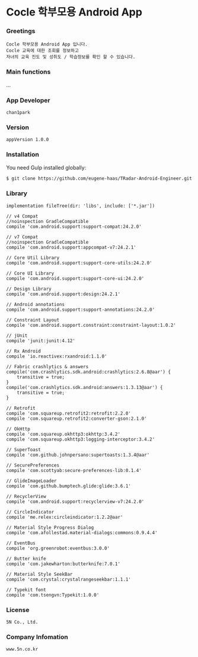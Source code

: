 Cocle 학부모용 Android App
===================
### Greetings
    Cocle 학부모용 Android App 입니다.
    Cocle 교육에 대한 조회를 정보하고
    자녀의 교육 진도 및 성취도 / 학습정보를 확인 할 수 있습니다.

### Main functions
...

### App Developer 
    chan1park 

### Version
    appVersion 1.0.0

### Installation
You need Gulp installed globally:

```sh
$ git clone https://github.com/eugene-haas/TRadar-Android-Engineer.git
```

### Library

    implementation fileTree(dir: 'libs', include: ['*.jar'])

    // v4 Compat
    //noinspection GradleCompatible
    compile 'com.android.support:support-compat:24.2.0'

    // v7 Compat
    //noinspection GradleCompatible
    compile 'com.android.support:appcompat-v7:24.2.1'

    // Core Util Library
    compile 'com.android.support:support-core-utils:24.2.0'

    // Core UI Library
    compile 'com.android.support:support-core-ui:24.2.0'

    // Design Library
    compile 'com.android.support:design:24.2.1'

    // Android annotations
    compile 'com.android.support:support-annotations:24.2.0'

    // Constraint Layout
    compile 'com.android.support.constraint:constraint-layout:1.0.2'

    // jUnit
    compile 'junit:junit:4.12'

    // Rx Android
    compile 'io.reactivex:rxandroid:1.1.0'

    // Fabric crashlytics & answers
    compile('com.crashlytics.sdk.android:crashlytics:2.6.8@aar') {
        transitive = true;
    }
    compile('com.crashlytics.sdk.android:answers:1.3.13@aar') {
        transitive = true;
    }

    // Retrofit
    compile 'com.squareup.retrofit2:retrofit:2.2.0'
    compile 'com.squareup.retrofit2:converter-gson:2.1.0'

    // OkHttp
    compile 'com.squareup.okhttp3:okhttp:3.4.2'
    compile 'com.squareup.okhttp3:logging-interceptor:3.4.2'

    // SuperToast
    compile 'com.github.johnpersano:supertoasts:1.3.4@aar'

    // SecurePreferences
    compile 'com.scottyab:secure-preferences-lib:0.1.4'

    // GlideImageLoader
    compile 'com.github.bumptech.glide:glide:3.6.1'

    // RecyclerView
    compile 'com.android.support:recyclerview-v7:24.2.0'

    // CircleIndicator
    compile 'me.relex:circleindicator:1.2.2@aar'

    // Material Style Progress Dialog
    compile 'com.afollestad.material-dialogs:commons:0.9.4.4'

    // EventBus
    compile 'org.greenrobot:eventbus:3.0.0'

    // Butter knife
    compile 'com.jakewharton:butterknife:7.0.1'

    // Material Style SeekBar
    compile 'com.crystal:crystalrangeseekbar:1.1.1'

    // Typekit font
    compile 'com.tsengvn:Typekit:1.0.0'
    
### License
    5N Co., Ltd.

### Company Infomation
    www.5n.co.kr